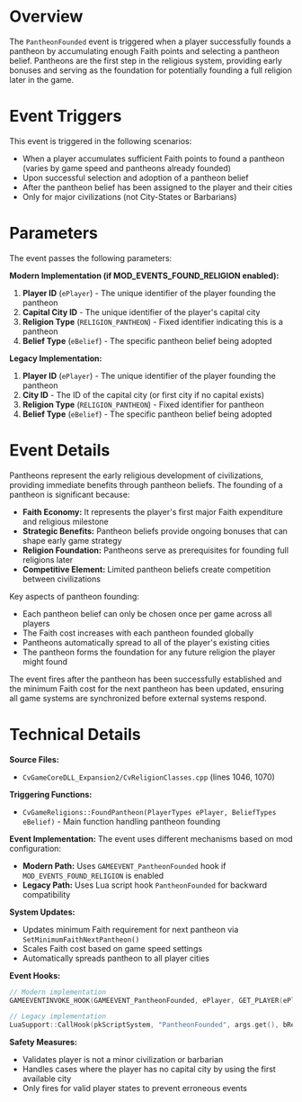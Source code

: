 # Overview

The `PantheonFounded` event is triggered when a player successfully founds a pantheon by accumulating enough Faith points and selecting a pantheon belief. Pantheons are the first step in the religious system, providing early bonuses and serving as the foundation for potentially founding a full religion later in the game.

# Event Triggers

This event is triggered in the following scenarios:

- When a player accumulates sufficient Faith points to found a pantheon (varies by game speed and pantheons already founded)
- Upon successful selection and adoption of a pantheon belief
- After the pantheon belief has been assigned to the player and their cities
- Only for major civilizations (not City-States or Barbarians)

# Parameters

The event passes the following parameters:

**Modern Implementation (if MOD_EVENTS_FOUND_RELIGION enabled):**
1. **Player ID** (`ePlayer`) - The unique identifier of the player founding the pantheon
2. **Capital City ID** - The unique identifier of the player's capital city
3. **Religion Type** (`RELIGION_PANTHEON`) - Fixed identifier indicating this is a pantheon
4. **Belief Type** (`eBelief`) - The specific pantheon belief being adopted

**Legacy Implementation:**
1. **Player ID** (`ePlayer`) - The unique identifier of the player founding the pantheon  
2. **City ID** - The ID of the capital city (or first city if no capital exists)
3. **Religion Type** (`RELIGION_PANTHEON`) - Fixed identifier for pantheon
4. **Belief Type** (`eBelief`) - The specific pantheon belief being adopted

# Event Details

Pantheons represent the early religious development of civilizations, providing immediate benefits through pantheon beliefs. The founding of a pantheon is significant because:

- **Faith Economy:** It represents the player's first major Faith expenditure and religious milestone
- **Strategic Benefits:** Pantheon beliefs provide ongoing bonuses that can shape early game strategy
- **Religion Foundation:** Pantheons serve as prerequisites for founding full religions later
- **Competitive Element:** Limited pantheon beliefs create competition between civilizations

Key aspects of pantheon founding:
- Each pantheon belief can only be chosen once per game across all players
- The Faith cost increases with each pantheon founded globally
- Pantheons automatically spread to all of the player's existing cities
- The pantheon forms the foundation for any future religion the player might found

The event fires after the pantheon has been successfully established and the minimum Faith cost for the next pantheon has been updated, ensuring all game systems are synchronized before external systems respond.

# Technical Details

**Source Files:**
- `CvGameCoreDLL_Expansion2/CvReligionClasses.cpp` (lines 1046, 1070)

**Triggering Functions:**
- `CvGameReligions::FoundPantheon(PlayerTypes ePlayer, BeliefTypes eBelief)` - Main function handling pantheon founding

**Event Implementation:**
The event uses different mechanisms based on mod configuration:
- **Modern Path:** Uses `GAMEEVENT_PantheonFounded` hook if `MOD_EVENTS_FOUND_RELIGION` is enabled
- **Legacy Path:** Uses Lua script hook `PantheonFounded` for backward compatibility

**System Updates:**
- Updates minimum Faith requirement for next pantheon via `SetMinimumFaithNextPantheon()`
- Scales Faith cost based on game speed settings
- Automatically spreads pantheon to all player cities

**Event Hooks:**
```cpp
// Modern implementation
GAMEEVENTINVOKE_HOOK(GAMEEVENT_PantheonFounded, ePlayer, GET_PLAYER(ePlayer).getCapitalCity()->GetID(), RELIGION_PANTHEON, eBelief);

// Legacy implementation  
LuaSupport::CallHook(pkScriptSystem, "PantheonFounded", args.get(), bResult);
```

**Safety Measures:**
- Validates player is not a minor civilization or barbarian
- Handles cases where the player has no capital city by using the first available city
- Only fires for valid player states to prevent erroneous events